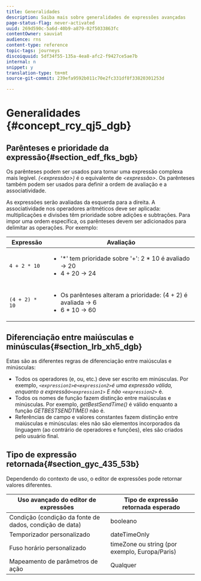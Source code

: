 ```yaml
---
title: Generalidades
description: Saiba mais sobre generalidades de expressões avançadas
page-status-flag: never-activated
uuid: 269d590c-5a6d-40b9-a879-02f5033863fc
contentOwner: sauviat
audience: rns
content-type: reference
topic-tags: journeys
discoiquuid: 5df34f55-135a-4ea8-afc2-f9427ce5ae7b
internal: n
snippet: y
translation-type: tm+mt
source-git-commit: 239efa9592b011c70e2fc331df8f33820301253d

---
```



# Generalidades {#concept_rcy_qj5_dgb}

## Parênteses e prioridade da expressão{#section_edf_fks_bgb}

Os parênteses podem ser usados para tornar uma expressão complexa mais legível. _(&lt;expressão>)_ é o equivalente de _&lt;expressão>_. Os parênteses também podem ser usados para definir a ordem de avaliação e a associatividade.

As expressões serão avaliadas da esquerda para a direita. A associatividade nos operadores aritméticos deve ser aplicada: multiplicações e divisões têm prioridade sobre adições e subtrações. Para impor uma ordem específica, os parênteses devem ser adicionados para delimitar as operações. Por exemplo:

<!--```5 + 2 * 10 = 25, and (5 + 2) * 10 = 70```-->

| Expressão | Avaliação |
|--- |--- |
| `4 + 2 * 10` | <ul><li>&#39;*&#39; tem prioridade sobre &#39;+&#39;: 2 * 10 é avaliado → 20</li><li>4 + 20 → 24</li></ul> |
| `(4 + 2) * 10` | <ul><li>Os parênteses alteram a prioridade: (4 + 2) é avaliada → 6</li><li> 6 * 10 → 60</li></ul> |

## Diferenciação entre maiúsculas e minúsculas{#section_lrb_xh5_dgb}

Estas são as diferentes regras de diferenciação entre maiúsculas e minúsculas:

* Todos os operadores (e, ou, etc.) deve ser escrito em minúsculas. Por exemplo, _`<expression1>`e`<expression2>`_é uma expressão válida, enquanto a expressão_`<expression1>` E não `<expression2>`_ é.
* Todos os nomes de função fazem distinção entre maiúsculas e minúsculas. Por exemplo, _getBestSendTime()_ é válido enquanto a função _GETBESTSENDTIME()_ não é.
* Referências de campo e valores constantes fazem distinção entre maiúsculas e minúsculas: eles não são elementos incorporados da linguagem (ao contrário de operadores e funções), eles são criados pelo usuário final.

## Tipo de expressão retornada{#section_gyc_435_53b}

Dependendo do contexto de uso, o editor de expressões pode retornar valores diferentes.

| Uso avançado do editor de expressões | Tipo de expressão retornada esperado |
|--- |--- |
| Condição (condição da fonte de dados, condição de data) | booleano |
| Temporizador personalizado | dateTimeOnly |
| Fuso horário personalizado | timeZone ou string (por exemplo, Europa/Paris) |
| Mapeamento de parâmetros de ação | Qualquer |
